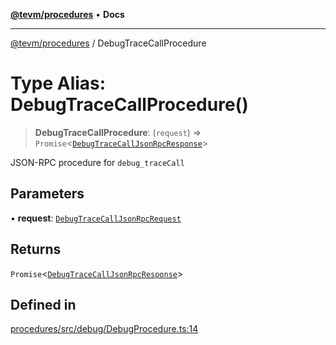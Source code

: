 [**@tevm/procedures**](../README.md) • **Docs**

***

[@tevm/procedures](../globals.md) / DebugTraceCallProcedure

# Type Alias: DebugTraceCallProcedure()

> **DebugTraceCallProcedure**: (`request`) => `Promise`\<[`DebugTraceCallJsonRpcResponse`](DebugTraceCallJsonRpcResponse.md)\>

JSON-RPC procedure for `debug_traceCall`

## Parameters

• **request**: [`DebugTraceCallJsonRpcRequest`](DebugTraceCallJsonRpcRequest.md)

## Returns

`Promise`\<[`DebugTraceCallJsonRpcResponse`](DebugTraceCallJsonRpcResponse.md)\>

## Defined in

[procedures/src/debug/DebugProcedure.ts:14](https://github.com/evmts/tevm-monorepo/blob/main/packages/procedures/src/debug/DebugProcedure.ts#L14)
